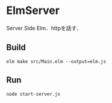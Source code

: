 # ElmServer

Server Side Elm．httpを話す．

## Build

`elm make src/Main.elm --output=elm.js`

## Run

`node start-server.js`